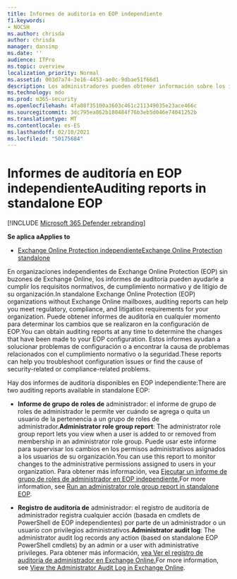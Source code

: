 ```yaml
---
title: Informes de auditoría en EOP independiente
f1.keywords:
- NOCSH
ms.author: chrisda
author: chrisda
manager: dansimp
ms.date: ''
audience: ITPro
ms.topic: overview
localization_priority: Normal
ms.assetid: 003d7a74-3e16-4453-ae0c-9dbae51f66d1
description: Los administradores pueden obtener información sobre los informes de auditoría de administrador que están disponibles en Exchange Online Protection (EOP)
ms.technology: mdo
ms.prod: m365-security
ms.openlocfilehash: 4fa08f35100a3603c461c211349035e23ace466c
ms.sourcegitcommit: 3dc795ea862b180484f76b3eb5d046e74041252b
ms.translationtype: MT
ms.contentlocale: es-ES
ms.lasthandoff: 02/10/2021
ms.locfileid: "50175684"
---
```

# <a name="auditing-reports-in-standalone-eop"></a><span data-ttu-id="92f2d-103">Informes de auditoría en EOP independiente</span><span class="sxs-lookup"><span data-stu-id="92f2d-103">Auditing reports in standalone EOP</span></span>

[!INCLUDE [Microsoft 365 Defender rebranding](../includes/microsoft-defender-for-office.md)]

<span data-ttu-id="92f2d-104">**Se aplica a**</span><span class="sxs-lookup"><span data-stu-id="92f2d-104">**Applies to**</span></span>
-  [<span data-ttu-id="92f2d-105">Exchange Online Protection independiente</span><span class="sxs-lookup"><span data-stu-id="92f2d-105">Exchange Online Protection standalone</span></span>](https://go.microsoft.com/fwlink/?linkid=2148611)

<span data-ttu-id="92f2d-106">En organizaciones independientes de Exchange Online Protection (EOP) sin buzones de Exchange Online, los informes de auditoría pueden ayudarle a cumplir los requisitos normativos, de cumplimiento normativo y de litigio de su organización.</span><span class="sxs-lookup"><span data-stu-id="92f2d-106">In standalone Exchange Online Protection (EOP) organizations without Exchange Online mailboxes, auditing reports can help you meet regulatory, compliance, and litigation requirements for your organization.</span></span> <span data-ttu-id="92f2d-107">Puede obtener informes de auditoría en cualquier momento para determinar los cambios que se realizaron en la configuración de EOP.</span><span class="sxs-lookup"><span data-stu-id="92f2d-107">You can obtain auditing reports at any time to determine the changes that have been made to your EOP configuration.</span></span> <span data-ttu-id="92f2d-108">Estos informes ayudan a solucionar problemas de configuración o a encontrar la causa de problemas relacionados con el cumplimiento normativo o la seguridad.</span><span class="sxs-lookup"><span data-stu-id="92f2d-108">These reports can help you troubleshoot configuration issues or find the cause of security-related or compliance-related problems.</span></span>

<span data-ttu-id="92f2d-109">Hay dos informes de auditoría disponibles en EOP independiente:</span><span class="sxs-lookup"><span data-stu-id="92f2d-109">There are two auditing reports available in standalone EOP:</span></span>

- <span data-ttu-id="92f2d-110">**Informe de grupo de roles de** administrador: el informe de grupo de roles de administrador le permite ver cuándo se agrega o quita un usuario de la pertenencia a un grupo de roles de administrador.</span><span class="sxs-lookup"><span data-stu-id="92f2d-110">**Administrator role group report**: The administrator role group report lets you view when a user is added to or removed from membership in an administrator role group.</span></span> <span data-ttu-id="92f2d-111">Puede usar este informe para supervisar los cambios en los permisos administrativos asignados a los usuarios de su organización.</span><span class="sxs-lookup"><span data-stu-id="92f2d-111">You can use this report to monitor changes to the administrative permissions assigned to users in your organization.</span></span> <span data-ttu-id="92f2d-112">Para obtener más información, vea [Ejecutar un informe de grupo de roles de administrador en EOP independiente.](run-an-administrator-role-group-report-in-eop-eop.md)</span><span class="sxs-lookup"><span data-stu-id="92f2d-112">For more information, see [Run an administrator role group report in standalone EOP](run-an-administrator-role-group-report-in-eop-eop.md).</span></span>

- <span data-ttu-id="92f2d-113">**Registro de auditoría de** administrador: el registro de auditoría de administrador registra cualquier acción (basada en cmdlets de PowerShell de EOP independientes) por parte de un administrador o un usuario con privilegios administrativos.</span><span class="sxs-lookup"><span data-stu-id="92f2d-113">**Administrator audit log**: The administrator audit log records any action (based on standalone EOP PowerShell cmdlets) by an admin or a user with administrative privileges.</span></span> <span data-ttu-id="92f2d-114">Para obtener más información, [vea Ver el registro de auditoría de administrador en Exchange Online.](https://docs.microsoft.com/exchange/security-and-compliance/exchange-auditing-reports/view-administrator-audit-log)</span><span class="sxs-lookup"><span data-stu-id="92f2d-114">For more information, see [View the Administrator Audit Log in Exchange Online](https://docs.microsoft.com/exchange/security-and-compliance/exchange-auditing-reports/view-administrator-audit-log).</span></span>
